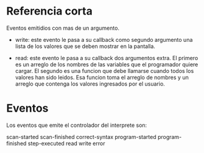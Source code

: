 # Referencia corta

Eventos emitidios con mas de un argumento.

- write: este evento le pasa a su callback como segundo argumento una lista de los valores que se deben mostrar en la pantalla.

- read: este evento le pasa a su callback dos argumentos extra. El primero es un arreglo de los nombres de las variables que el programador quiere cargar. El segundo es una funcion que debe llamarse cuando todos los valores han sido leidos. Esa funcion toma el arreglo de nombres y un arreglo que contenga los valores ingresados por el usuario.

# Eventos

Los eventos que emite el controlador del interprete son:

scan-started
scan-finished
correct-syntax
program-started
program-finished
step-executed
read
write
error
